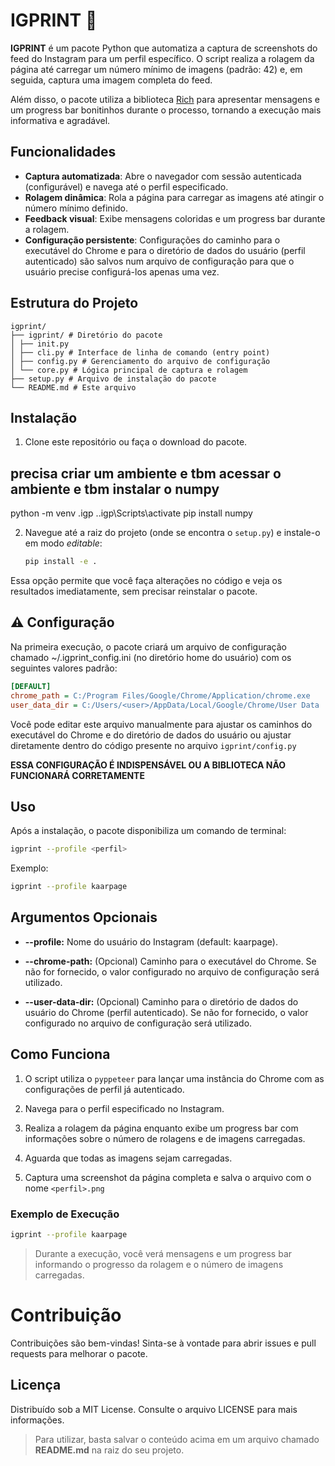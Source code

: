 # IGPRINT 📸

**IGPRINT** é um pacote Python que automatiza a captura de screenshots do feed do Instagram para um perfil específico. O script realiza a rolagem da página até carregar um número mínimo de imagens (padrão: 42) e, em seguida, captura uma imagem completa do feed.

Além disso, o pacote utiliza a biblioteca [Rich](https://github.com/Textualize/rich) para apresentar mensagens e um progress bar bonitinhos durante o processo, tornando a execução mais informativa e agradável.

## Funcionalidades

- **Captura automatizada**: Abre o navegador com sessão autenticada (configurável) e navega até o perfil especificado.
- **Rolagem dinâmica**: Rola a página para carregar as imagens até atingir o número mínimo definido.
- **Feedback visual**: Exibe mensagens coloridas e um progress bar durante a rolagem.
- **Configuração persistente**: Configurações do caminho para o executável do Chrome e para o diretório de dados do usuário (perfil autenticado) são salvos num arquivo de configuração para que o usuário precise configurá-los apenas uma vez.

## Estrutura do Projeto
```
igprint/ 
├── igprint/ # Diretório do pacote 
│ ├── init.py 
│ ├── cli.py # Interface de linha de comando (entry point) 
│ ├── config.py # Gerenciamento do arquivo de configuração 
│ └── core.py # Lógica principal de captura e rolagem 
├── setup.py # Arquivo de instalação do pacote 
└── README.md # Este arquivo
```

## Instalação

1. Clone este repositório ou faça o download do pacote.

## precisa criar um ambiente e tbm acessar o ambiente e tbm instalar o numpy

python -m venv .igp 
.\.igp\Scripts\activate
pip install numpy


2. Navegue até a raiz do projeto (onde se encontra o `setup.py`) e instale-o em modo _editable_:

   ```bash
   pip install -e .
Essa opção permite que você faça alterações no código e veja os resultados imediatamente, sem precisar reinstalar o pacote.

## ⚠ Configuração
Na primeira execução, o pacote criará um arquivo de configuração chamado ~/.igprint_config.ini (no diretório home do usuário) com os seguintes valores padrão:

```ini  
[DEFAULT]
chrome_path = C:/Program Files/Google/Chrome/Application/chrome.exe
user_data_dir = C:/Users/<user>/AppData/Local/Google/Chrome/User Data
```
Você pode editar este arquivo manualmente para ajustar os caminhos do executável do Chrome e do diretório de dados do usuário ou ajustar diretamente dentro do código presente no arquivo `igprint/config.py`

**ESSA CONFIGURAÇÃO É INDISPENSÁVEL OU A BIBLIOTECA NÃO FUNCIONARÁ CORRETAMENTE**

## Uso
Após a instalação, o pacote disponibiliza um comando de terminal:

```bash
igprint --profile <perfil>
```

Exemplo:
```bash
igprint --profile kaarpage
```

## Argumentos Opcionais
- **--profile:** Nome do usuário do Instagram (default: kaarpage).

- **--chrome-path:** (Opcional) Caminho para o executável do Chrome. Se não for fornecido, o valor configurado no arquivo de configuração será utilizado.

- **--user-data-dir:** (Opcional) Caminho para o diretório de dados do usuário do Chrome (perfil autenticado). Se não for fornecido, o valor configurado no arquivo de configuração será utilizado.

## Como Funciona
1. O script utiliza o ```pyppeteer``` para lançar uma instância do Chrome com as configurações de perfil já autenticado.

2. Navega para o perfil especificado no Instagram.

3. Realiza a rolagem da página enquanto exibe um progress bar com informações sobre o número de rolagens e de imagens carregadas.

4. Aguarda que todas as imagens sejam carregadas.

5. Captura uma screenshot da página completa e salva o arquivo com o nome ```<perfil>.png```

### Exemplo de Execução
```bash
igprint --profile kaarpage
```

> Durante a execução, você verá mensagens e um progress bar informando o progresso da rolagem e o número de imagens carregadas.

# Contribuição
Contribuições são bem-vindas! Sinta-se à vontade para abrir issues e pull requests para melhorar o pacote.

## Licença
Distribuído sob a MIT License. Consulte o arquivo LICENSE para mais informações.

> Para utilizar, basta salvar o conteúdo acima em um arquivo chamado **README.md** na raiz do seu projeto.

